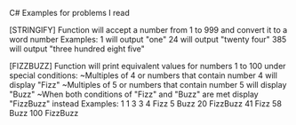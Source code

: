 C# Examples for problems I read

[STRINGIFY]
	Function will accept a number from 1 to 999 and convert it to a word number
	Examples:
	1 will output "one"
	24 will output "twenty four"
	385 will output "three hundred eight five"

[FIZZBUZZ]
	Function will print equivalent values for numbers 1 to 100 under special conditions:
		~Multiples of 4 or numbers that contain number 4 will display "Fizz"
		~Multiples of 5 or numbers that contain number 5 will display "Buzz"
		~When both conditions of "Fizz" and "Buzz" are met display "FizzBuzz" instead
	Examples:
	1	1
	3	3
	4	Fizz
	5	Buzz
	20	FizzBuzz
	41	Fizz
	58	Buzz
	100 FizzBuzz
